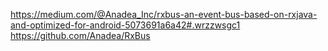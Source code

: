 https://medium.com/@Anadea_Inc/rxbus-an-event-bus-based-on-rxjava-and-optimized-for-android-5073691a6a42#.wrzzwsgc1
https://github.com/Anadea/RxBus